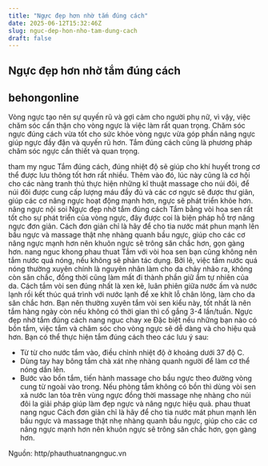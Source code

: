 ```yaml
---
title: "Ngực đẹp hơn nhờ tắm đúng cách"
date: 2025-06-12T15:32:46Z
slug: nguc-dep-hon-nho-tam-dung-cach
draft: false
---
```


## Ngực đẹp hơn nhờ tắm đúng cách

## behongonline

Vòng ngực tạo nên sự quyến rũ và gợi cảm cho người phụ nữ, vì vậy, việc chăm sóc cẩn thận cho vòng ngực là việc làm rất quan trọng. Chăm sóc ngực đúng cách vừa tốt cho sức khỏe vòng ngực vừa góp phần nâng ngực giúp ngực đầy đặn và quyến rũ hơn. Tắm đúng cách cũng là phương pháp chăm sóc ngực cần thiết và quan trọng.

 tham my nguc
Tắm đúng cách, đúng nhiệt độ sẽ giúp cho khí huyết trong cơ thể được lưu thông tốt hơn rất nhiều. Thêm vào đó, lúc này cũng là cơ hội cho các nàng tranh thủ thực hiện những kĩ thuật massage cho núi đôi, để núi đôi được cung cấp lượng máu đầy đủ và các cơ ngực sẽ được thư giãn, giúp các cơ nâng ngực hoạt động mạnh hơn, ngực sẽ phát triển khỏe hơn. 
nâng ngực nội soi
Ngực đẹp nhờ tắm đúng cách
Tắm bằng vòi hoa sen rất tốt cho sự phát triển của vòng ngực, đây được coi là biện pháp hỗ trợ nâng ngực đơn giản. Cách đơn giản chỉ là hãy để cho tia nước mát phun mạnh lên bầu ngực và massage thật nhẹ nhàng quanh bầu ngực, giúp cho các cơ nâng ngực mạnh hơn nên khuôn ngực sẽ trông săn chắc hơn, gọn gàng hơn.
nang nguc khong phau thuat
Tắm với vòi hoa sen bạn cũng không nên tắm nước quá nóng, nếu không sẽ phản tác dụng. Bởi lẽ, việc tắm nước quá nóng thường xuyên chính là nguyên nhân làm cho da chảy nhão ra, không còn săn chắc, đồng thời cũng làm mất đi thành phần giữ ẩm tự nhiên của da.
Cách tắm vòi sen đúng nhất là xen kẽ, luân phiên giữa nước ấm và nước lạnh rồi kết thúc quá trình với nước lạnh để xe khít lỗ chân lông, làm cho da săn chắc hơn. Bạn nên thường xuyên tắm vòi sen kiểu này, tốt nhất là nên tắm hàng ngày còn nếu không có thời gian thì cố gắng 3-4 lần/tuần.
Ngực đẹp nhờ tắm đúng cách
nang nguc chay xe
Đặc biệt nếu những bạn nào có bồn tắm, việc tắm và chăm sóc cho vòng ngực sẽ dễ dàng và cho hiệu quả hơn. Bạn có thể thực hiện tắm đúng cách theo các lưu ý sau:
- Từ từ cho nước tắm vào, điều chỉnh nhiệt độ ở khoảng dưới 37 độ C.
- Dùng tay hay bông tắm chà xát nhẹ nhàng quanh người để làm cơ thể nóng dần lên.
- Bước vào bồn tắm, tiến hành massage cho bầu ngực theo đường vòng cung từ ngoài vào trong.
Nếu phòng tắm không có bồn thì dùng vòi sen xả nước lan tỏa trên vùng ngực đồng thời massage nhẹ nhàng cho núi đôi la giải pháp giúp làm đẹp ngực và nâng ngực hiệu quả.
 phau thuat nang nguc
Cách đơn giản chỉ là hãy để cho tia nước mát phun mạnh lên bầu ngực và massage thật nhẹ nhàng quanh bầu ngực, giúp cho các cơ nâng ngực mạnh hơn nên khuôn ngực sẽ trông săn chắc hơn, gọn gàng hơn.
 
 
Nguồn: http/phauthuatnangnguc.vn